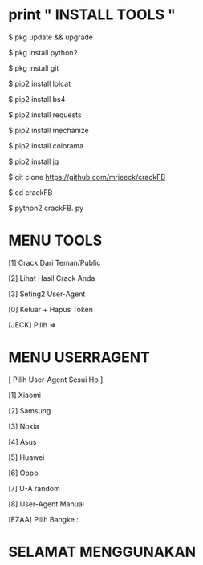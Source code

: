 # print " INSTALL TOOLS "
$ pkg update && upgrade

$ pkg install python2

$ pkg install git

$ pip2 install lolcat

$ pip2 install bs4

$ pip2 install requests

$ pip2 install mechanize

$ pip2 install colorama

$ pip2 install jq

$ git clone https://github.com/mrjeeck/crackFB

$ cd crackFB



$ python2 crackFB. py

# MENU TOOLS 
[1] Crack Dari Teman/Public

 [2] Lihat Hasil Crack Anda    
 
 [3] Seting2 User-Agent
 
 [0] Keluar + Hapus Token
 

 [JECK] Pilih =>
 
 # MENU USERRAGENT
 
 [ Pilih User-Agent Sesui Hp ]

 [1] Xiaomi
 
 [2] Samsung
 
 [3] Nokia
 
 [4] Asus
 
 [5] Huawei
 
 [6] Oppo
 
 [7] U-A random
 
 [8] User-Agent Manual

 [EZAA] Pilih Bangke :
 
 # SELAMAT MENGGUNAKAN 
